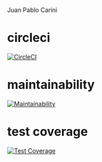 Juan Pablo Carini 
# circleci
[![CircleCI](https://dl.circleci.com/status-badge/img/gh/um-computacion-tm/first-circleci-juanCarini2024/tree/main.svg?style=svg)](https://dl.circleci.com/status-badge/redirect/gh/um-computacion-tm/first-circleci-juanCarini2024/tree/main)

# maintainability 
[![Maintainability](https://api.codeclimate.com/v1/badges/554852a034d6a0eb95ae/maintainability)](https://codeclimate.com/github/um-computacion-tm/first-circleci-juanCarini2024/maintainability)

# test coverage
[![Test Coverage](https://api.codeclimate.com/v1/badges/554852a034d6a0eb95ae/test_coverage)](https://codeclimate.com/github/um-computacion-tm/first-circleci-juanCarini2024/test_coverage)
